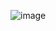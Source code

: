 ![image](https://user-images.githubusercontent.com/96681438/170888584-5c4748ad-f8d0-4acf-96b1-27df58ff31d2.png)
